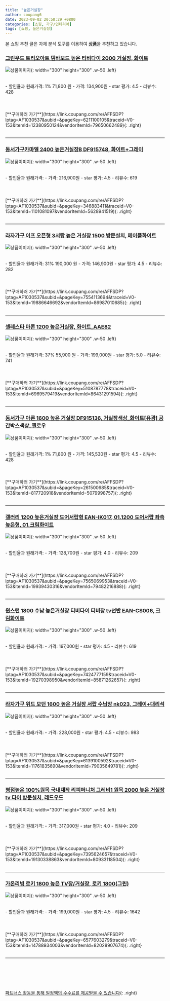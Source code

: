 ```yaml
---
title: "높은거실장"
author: coupang6
date: 2023-09-02 20:50:29 +0800
categories: [쇼핑, 가구/인테리어]
tags: [쇼핑, 높은거실장]
---
```


본 쇼핑 추천 글은 자체 분석 도구를 이용하여 [**상품**](https://link.coupang.com/a/bao1ui)을 추천하고 있습니다.

### [그린우드 트리오아트 템바보드 높은 티비다이 2000 거실장, 화이트](https://link.coupang.com/re/AFFSDP?lptag=AF1030537&subid=&pageKey=6211100105&traceid=V0-153&itemId=12380950124&vendorItemId=79650662489)

![상품이미지](https://thumbnail6.coupangcdn.com/thumbnails/remote/230x230ex/image/vendor_inventory/c1d6/f00b34860e654b9956eafe4a1dca4c833f31021f8a54ba1ae4cacf0629ec.jpg){: width="300" height="300" .w-50 .left}


<br>
- 할인율과 원래가격: 1%  71,800   원
- 가격: 134,900원
- star 평가: 4.5
- 리뷰수: 428
<br>
<br>
<br>
<br>
[**구매하러 가기**](https://link.coupang.com/re/AFFSDP?lptag=AF1030537&subid=&pageKey=6211100105&traceid=V0-153&itemId=12380950124&vendorItemId=79650662489){: .right}
<br>
<br>

---

### [동서가구카마엘 2400 높은거실장B DF915748, 화이트+그레이](https://link.coupang.com/re/AFFSDP?lptag=AF1030537&subid=&pageKey=346883411&traceid=V0-153&itemId=1101081097&vendorItemId=5628941519)

![상품이미지](https://thumbnail7.coupangcdn.com/thumbnails/remote/230x230ex/image/vendor_inventory/de2a/4b13870276baf7e45c8431a319355fd7d498e259e278c6e6b2ade6c92a9d.jpg){: width="300" height="300" .w-50 .left}


<br>
- 할인율과 원래가격: 
- 가격: 216,900원
- star 평가: 4.5
- 리뷰수: 619
<br>
<br>
<br>
<br>
[**구매하러 가기**](https://link.coupang.com/re/AFFSDP?lptag=AF1030537&subid=&pageKey=346883411&traceid=V0-153&itemId=1101081097&vendorItemId=5628941519){: .right}
<br>
<br>

---

### [라자가구 이프 오픈형 3서랍 높은 거실장 1500 방문설치, 메이플화이트](https://link.coupang.com/re/AFFSDP?lptag=AF1030537&subid=&pageKey=7554113694&traceid=V0-153&itemId=19886646692&vendorItemId=86987010685)

![상품이미지](https://thumbnail6.coupangcdn.com/thumbnails/remote/230x230ex/image/rs_quotation_api/dc0mbpwn/50beff45653d4fb8ba3f7e32593adf03.jpg){: width="300" height="300" .w-50 .left}


<br>
- 할인율과 원래가격: 31%  190,000   원
- 가격: 146,900원
- star 평가: 4.5
- 리뷰수: 282
<br>
<br>
<br>
<br>
[**구매하러 가기**](https://link.coupang.com/re/AFFSDP?lptag=AF1030537&subid=&pageKey=7554113694&traceid=V0-153&itemId=19886646692&vendorItemId=86987010685){: .right}
<br>
<br>

---

### [셀레스타 마론 1200 높은거실장, 화이트_AAE82](https://link.coupang.com/re/AFFSDP?lptag=AF1030537&subid=&pageKey=5108787778&traceid=V0-153&itemId=6969579419&vendorItemId=86431291594)

![상품이미지](https://thumbnail6.coupangcdn.com/thumbnails/remote/230x230ex/image/vendor_inventory/7244/f6e22161c17bd16ff8b0fc238f554034f6bdb652b13068ffdc56911b2143.jpg){: width="300" height="300" .w-50 .left}


<br>
- 할인율과 원래가격: 37%  55,900   원
- 가격: 199,000원
- star 평가: 5.0
- 리뷰수: 741
<br>
<br>
<br>
<br>
[**구매하러 가기**](https://link.coupang.com/re/AFFSDP?lptag=AF1030537&subid=&pageKey=5108787778&traceid=V0-153&itemId=6969579419&vendorItemId=86431291594){: .right}
<br>
<br>

---

### [동서가구 아론 1600 높은 거실장 DF915136, 거실장색상_화이트[유광] 공간박스색상_옐로우](https://link.coupang.com/re/AFFSDP?lptag=AF1030537&subid=&pageKey=261500685&traceid=V0-153&itemId=817720918&vendorItemId=5079998757)

![상품이미지](https://thumbnail10.coupangcdn.com/thumbnails/remote/230x230ex/image/vendor_inventory/2a50/6d2ed89e34d13def3afa968391f3de2e5cb04a0f5606b0de1f1b9759cedb.jpg){: width="300" height="300" .w-50 .left}


<br>
- 할인율과 원래가격: 1%  71,800   원
- 가격: 145,530원
- star 평가: 4.5
- 리뷰수: 428
<br>
<br>
<br>
<br>
[**구매하러 가기**](https://link.coupang.com/re/AFFSDP?lptag=AF1030537&subid=&pageKey=261500685&traceid=V0-153&itemId=817720918&vendorItemId=5079998757){: .right}
<br>
<br>

---

### [갤러리 1200 높은거실장 도어서랍형 EAN-IK017, 01.1200 도어서랍 좌측 높은형, 01.크림화이트](https://link.coupang.com/re/AFFSDP?lptag=AF1030537&subid=&pageKey=7565069953&traceid=V0-153&itemId=19939430316&vendorItemId=79482216888)

![상품이미지](https://thumbnail9.coupangcdn.com/thumbnails/remote/230x230ex/image/vendor_inventory/9d8b/437d16cc755eb467d14b7993aa6025497ed944aa0c2fada001f5fca460e1.jpg){: width="300" height="300" .w-50 .left}


<br>
- 할인율과 원래가격: 
- 가격: 128,700원
- star 평가: 4.0
- 리뷰수: 209
<br>
<br>
<br>
<br>
[**구매하러 가기**](https://link.coupang.com/re/AFFSDP?lptag=AF1030537&subid=&pageKey=7565069953&traceid=V0-153&itemId=19939430316&vendorItemId=79482216888){: .right}
<br>
<br>

---

### [윈스턴 1800 수납 높은거실장 티비다이 티비장 tv선반 EAN-CS006, 크림화이트](https://link.coupang.com/re/AFFSDP?lptag=AF1030537&subid=&pageKey=7424777159&traceid=V0-153&itemId=19270398950&vendorItemId=85871262657)

![상품이미지](https://thumbnail8.coupangcdn.com/thumbnails/remote/230x230ex/image/vendor_inventory/f6b2/14628df9567943702f2f8d80f8aa53016b78a582f123e617d714147d03fe.jpg){: width="300" height="300" .w-50 .left}


<br>
- 할인율과 원래가격: 
- 가격: 197,000원
- star 평가: 4.5
- 리뷰수: 619
<br>
<br>
<br>
<br>
[**구매하러 가기**](https://link.coupang.com/re/AFFSDP?lptag=AF1030537&subid=&pageKey=7424777159&traceid=V0-153&itemId=19270398950&vendorItemId=85871262657){: .right}
<br>
<br>

---

### [라자가구 위드 모던 1600 높은 거실장 서랍 수납장 nk023, 그레이+대리석](https://link.coupang.com/re/AFFSDP?lptag=AF1030537&subid=&pageKey=6139100592&traceid=V0-153&itemId=11761835690&vendorItemId=79035649781)

![상품이미지](https://thumbnail7.coupangcdn.com/thumbnails/remote/230x230ex/image/vendor_inventory/7ee1/ac1a7126d31a6b3018c06850ef46dae18c38e9a3c33facacaeed9b44e7a4.jpg){: width="300" height="300" .w-50 .left}


<br>
- 할인율과 원래가격: 
- 가격: 228,000원
- star 평가: 4.5
- 리뷰수: 983
<br>
<br>
<br>
<br>
[**구매하러 가기**](https://link.coupang.com/re/AFFSDP?lptag=AF1030537&subid=&pageKey=6139100592&traceid=V0-153&itemId=11761835690&vendorItemId=79035649781){: .right}
<br>
<br>

---

### [평점높은 100%원목 국내재작 리피퍼니처 그레비1 원목 2000 높은 거실장 tv 다이 방문설치, 레드우드](https://link.coupang.com/re/AFFSDP?lptag=AF1030537&subid=&pageKey=7395624657&traceid=V0-153&itemId=19130338863&vendorItemId=80933118504)

![상품이미지](https://thumbnail6.coupangcdn.com/thumbnails/remote/230x230ex/image/vendor_inventory/3e4e/6ab3430afe93c694664a9d80581f689c536a5e8ce85d30270238f66245d1.jpg){: width="300" height="300" .w-50 .left}


<br>
- 할인율과 원래가격: 
- 가격: 317,000원
- star 평가: 4.0
- 리뷰수: 209
<br>
<br>
<br>
<br>
[**구매하러 가기**](https://link.coupang.com/re/AFFSDP?lptag=AF1030537&subid=&pageKey=7395624657&traceid=V0-153&itemId=19130338863&vendorItemId=80933118504){: .right}
<br>
<br>

---

### [가온리빙 로키 1800 높은 TV장/거실장, 로키 1800(그린)](https://link.coupang.com/re/AFFSDP?lptag=AF1030537&subid=&pageKey=6577603279&traceid=V0-153&itemId=14788934003&vendorItemId=82028907674)

![상품이미지](https://thumbnail7.coupangcdn.com/thumbnails/remote/230x230ex/image/vendor_inventory/a788/4bd6ea3dc71800d991dbb3e6a04cfd642fc82d3b55ff1f7882c5d90c2de1.jpg){: width="300" height="300" .w-50 .left}


<br>
- 할인율과 원래가격: 
- 가격: 199,000원
- star 평가: 4.5
- 리뷰수: 1642
<br>
<br>
<br>
<br>
[**구매하러 가기**](https://link.coupang.com/re/AFFSDP?lptag=AF1030537&subid=&pageKey=6577603279&traceid=V0-153&itemId=14788934003&vendorItemId=82028907674){: .right}
<br>
<br>

---
<br><br><br><br><br> [파트너스 활동을 통해 일정액의 수수료를 제공받을 수 있습니다](https://link.coupang.com/a/bao1ui){: .right}